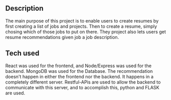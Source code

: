 ## Description
The main purpose of this project is to enable users to create resumes by first creating a list of jobs and projects. Then to create a resume, simply chosing which of those jobs to put on there.
They project also lets users get resume recommendations given job a job description. 

## Tech used
React was used for the frontend, and Node/Express was used for the backend. MongoDB was used for the Database. The recommendation doesn't happen in either the frontend nor the backend. It happens 
in a completely different server. Restful-APis are used to allow the backend to communicate with this server, and to accomplish this, python and FLASK are used.  
